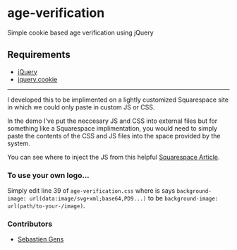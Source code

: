 age-verification
================

Simple cookie based age verification using jQuery

## Requirements

* [jQuery](http://jquery.com/)
* [jquery.cookie](https://github.com/carhartl/jquery-cookie)

***

I developed this to be implimented on a lightly customized Squarespace site in which we could only paste in custom JS or CSS.

In the demo I've put the neccesary JS and CSS into external files but for something like a Squarespace implimentation, you would need to simply paste the contents of the CSS and JS files into the space provided by the system.

You can see where to inject the JS from this helpful [Squarespace Article](https://support.squarespace.com/hc/en-us/articles/205815908).

### To use your own logo...

Simply edit line 39 of `age-verification.css` where is says `background-image: url(data:image/svg+xml;base64,PD9...)` to be `background-image: url(path/to-your-/image)`.

### Contributors

* [Sebastien Gens](https://github.com/SebastienGens)
